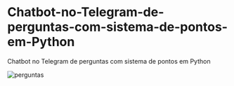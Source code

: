 # Chatbot-no-Telegram-de-perguntas-com-sistema-de-pontos-em-Python
Chatbot no Telegram de perguntas com sistema de pontos em Python

![perguntas](https://github.com/user-attachments/assets/dca7ec2e-8732-47aa-83cc-b8a0338c6d23)
